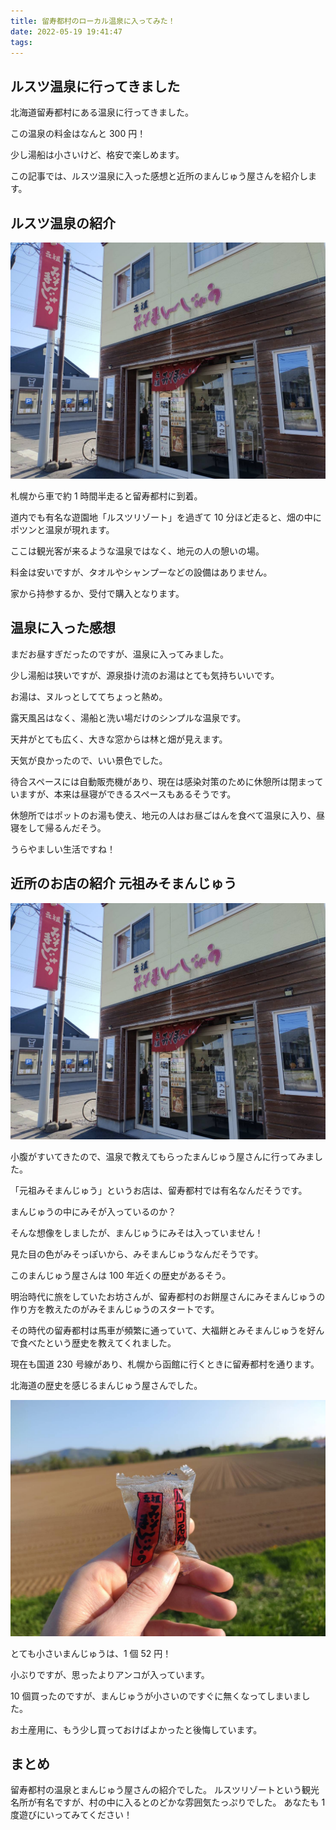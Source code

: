 ```yaml
---
title: 留寿都村のローカル温泉に入ってみた！
date: 2022-05-19 19:41:47
tags:
---
```


## ルスツ温泉に行ってきました

北海道留寿都村にある温泉に行ってきました。

この温泉の料金はなんと 300 円！

少し湯船は小さいけど、格安で楽しめます。

この記事では、ルスツ温泉に入った感想と近所のまんじゅう屋さんを紹介します。

## ルスツ温泉の紹介

![ルスツ温泉](./images/misomanjuten.jpg)

札幌から車で約 1 時間半走ると留寿都村に到着。

道内でも有名な遊園地「ルスツリゾート」を過ぎて 10 分ほど走ると、畑の中にポツンと温泉が現れます。

ここは観光客が来るような温泉ではなく、地元の人の憩いの場。

料金は安いですが、タオルやシャンプーなどの設備はありません。

家から持参するか、受付で購入となります。

## 温泉に入った感想

まだお昼すぎだったのですが、温泉に入ってみました。

少し湯船は狭いですが、源泉掛け流のお湯はとても気持ちいいです。

お湯は、ヌルっとしててちょっと熱め。

露天風呂はなく、湯船と洗い場だけのシンプルな温泉です。

天井がとても広く、大きな窓からは林と畑が見えます。

天気が良かったので、いい景色でした。

待合スペースには自動販売機があり、現在は感染対策のために休憩所は閉まっていますが、本来は昼寝ができるスペースもあるそうです。

休憩所ではポットのお湯も使え、地元の人はお昼ごはんを食べて温泉に入り、昼寝をして帰るんだそう。

うらやましい生活ですね！

## 近所のお店の紹介 元祖みそまんじゅう

![みそまんじゅう店](./images/misomanjuten.jpg)

小腹がすいてきたので、温泉で教えてもらったまんじゅう屋さんに行ってみました。

「元祖みそまんじゅう」というお店は、留寿都村では有名なんだそうです。

まんじゅうの中にみそが入っているのか？

そんな想像をしましたが、まんじゅうにみそは入っていません！

見た目の色がみそっぽいから、みそまんじゅうなんだそうです。

このまんじゅう屋さんは 100 年近くの歴史があるそう。

明治時代に旅をしていたお坊さんが、留寿都村のお餅屋さんにみそまんじゅうの作り方を教えたのがみそまんじゅうのスタートです。

その時代の留寿都村は馬車が頻繁に通っていて、大福餅とみそまんじゅうを好んで食べたという歴史を教えてくれました。

現在も国道 230 号線があり、札幌から函館に行くときに留寿都村を通ります。

北海道の歴史を感じるまんじゅう屋さんでした。

![みそまんじゅう](./images/manju.jpg)

とても小さいまんじゅうは、1 個 52 円！

小ぶりですが、思ったよりアンコが入っています。

10 個買ったのですが、まんじゅうが小さいのですぐに無くなってしまいました。

お土産用に、もう少し買っておけばよかったと後悔しています。

## まとめ

留寿都村の温泉とまんじゅう屋さんの紹介でした。
ルスツリゾートという観光名所が有名ですが、村の中に入るとのどかな雰囲気たっぷりでした。
あなたも 1 度遊びにいってみてください！

